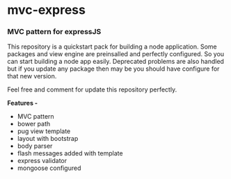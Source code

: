 # mvc-express
### MVC pattern for expressJS


This repository is a quickstart pack for building a node application.
Some packages and view engine are preinsalled and perfectly configured. So you can start building a node app easily. Deprecated problems are also handled but if you update any package then may be you should have configure for that new version. 

Feel free and comment for update this repository perfectly. 


  **Features -**
- MVC pattern
- bower path
- pug view template
- layout with bootstrap
- body parser
- flash messages added with template
- express validator 
- mongoose configured


